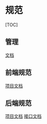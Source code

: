 # 规范

[TOC]

## 管理
[文档](./Origin/README.md)

## 前端规范

[项目文档](./Client/project.md)

## 后端规范

[项目文档](./Service/project.md)
[接口文档](./Service/api.md)